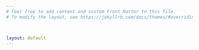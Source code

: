 ```yaml
---
# Feel free to add content and custom Front Matter to this file.
# To modify the layout, see https://jekyllrb.com/docs/themes/#overriding-theme-defaults



layout: default
---
```

